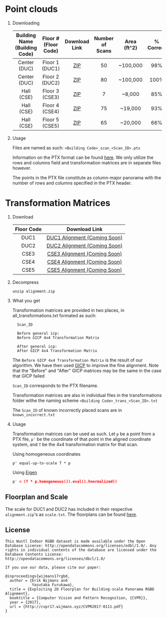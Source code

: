 # Point clouds

1. Downloading

    | Building Name (Building Code) |Floor # (Floor Code) | Download Link   | Number of Scans | Area (ft^2)  |% Correct  |
    |:---:|:---:|:---:|:---:|:---:|:---:|
    |Center (DUC)|Floor 1 (DUC1)| [ZIP](https://www.dropbox.com/s/z52vuaf0tszv87q/DUC1.zip?dl=0) | 50 | ~100,000 |  98%   |
    | Center (DUC) |Floor 2 (DUC2)| [ZIP](https://www.dropbox.com/s/s7mh2zwgia427wx/DUC2.zip?dl=0)   | 80 | ~100,000 |  100% |
    | Hall (CSE) |Floor 3 (CSE3) |   [ZIP](https://www.dropbox.com/s/pdiy0ej77iomwgp/CSE3.zip?dl=0)   | 7 | ~8,000  | 85%   |
    | Hall (CSE) |Floor 4 (CSE4) |  [ZIP](https://www.dropbox.com/s/y57nahwszp9440u/CSE4.zip?dl=0)  | 75 | ~19,000 |  93%  |
    | Hall (CSE) |Floor 5 (CSE5) |  [ZIP](https://www.dropbox.com/s/sjqz2uluxtz7ego/CSE5.zip?dl=0)  | 65 | ~20,000 |  66%  |



2. Usage

    Files are named as such:  `<Building Code>_scan_<Scan_ID>.ptx`

    Information on the PTX format can be found [here](http://w3.leica-geosystems.com/kb/?guid=5532D590-114C-43CD-A55F-FE79E5937CB2).
    We only utilize the rows and columns field and transformation matrices are in separate files however.

    The points in the PTX file constitute as column-major panorama with the number of rows and columns specified in the PTX header.

# Transformation Matrices

1. Download

    |Floor Code | Download Link |
    |:---:|:---:|
    | DUC1 | [DUC1 Alignment (Coming Soon)](TODO) |
    | DUC2 | [DUC2 Alignment (Coming Soon)](TODD) |
    | CSE3 | [CSE3 Alignment (Coming Soon)](TODO) |
    | CSE4 | [CSE4 Alignment (Coming Soon)](TODO) |
    | CSE5 | [CSE5 Alignment (Coming Soon)](TODO) |



2. Decompress

    `unzip alignment.zip`

3. What you get

    Transformation matrices are provided in two places, in all_transformations.txt formated as such:
    ```
      Scan_ID

      Before general icp:
      Before GICP 4x4 Transformation Matrix

      After general icp:
      After GICP 4x4 Transformation Matrix
    ```
    The `Before GICP 4x4 Transformation Matrix` is the result of our algorithm.  We have then used [GICP](http://www.roboticsproceedings.org/rss05/p21.pdf) to improve the fine alignment.  Note that the "Before" and "After" GICP matrices may be the same in the case that GICP failed

    `Scan_ID` corresponds to the PTX filename.

    Transformation matrices are also in individual files in the transformations folder withe the naming scheme `<Building Code>_trans_<Scan_ID>.txt`

    The `Scan_ID` of known incorrectly placed scans are in `known_incorrect.txt`

4. Usage

    Transformation matrices can be used as such.  Let `p` be a point from a PTX file, `p'` be the coordinate of that point in the aligned coordinate system, and `T` be the 4x4 transformation matrix for that scan.

    Using homogeneous coordinates

    ```
    p' equal-up-to-scale T * p
    ```

    Using [Eigen](http://eigen.tuxfamily.org/index.php?title=Main_Page)

    ```cpp
    p' = (T * p.homogeneous()).eval().hnormalized()
    ```

## Floorplan and Scale

The scale for DUC1 and DUC2 has included in their respective `alignment.zip`'s as `scale.txt`.  The floorplans can be found [here](https://duc.wustl.edu/floor-plan/).


## License

```
This Wustl Indoor RGBD dataset is made available under the Open Database License: http://opendatacommons.org/licenses/odbl/1.0/. Any rights in individual contents of the database are licensed under the Database Contents License: http://opendatacommons.org/licenses/dbcl/1.0/

If you use our data, please cite our paper:

@inproceedings{wijmans17rgbd,
  author = {Erik Wijmans and
            Yasutaka Furukawa},
  title = {Exploiting 2D Floorplan for Building-scale Panorama RGBD Alignment},
  booktitle = {Computer Vision and Pattern Recognition, {CVPR}},
  year = {2017},
  url = {http://cvpr17.wijmans.xyz/CVPR2017-0111.pdf}
}
```
